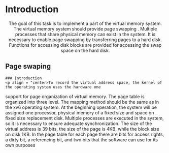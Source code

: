 # Introduction

<p align = "center">The goal of this task is to implement a part of the virtual memory system. The virtual memory system should provide page swapping . 
Multiple processes that share physical memory can exist in the system.  It is necessary to enable page swapping by transferring pages to a hard disk. Functions for accessing disk blocks are provided for accessing the swap space on the hard disk. </p>

## Page swaping

    ### Introduction
    <p align = "center>To record the virtual address space, the kernel of the operating system uses the hardware one
support for page organization of virtual memory. The page table is organized into three
level. The mapping method should be the same as in the xv6 operating system. At the beginning
operation, the system will be assigned one processor, physical memory of a fixed size and space on
fixed size replacement disk. Multiple processes are executed in the system, so it is necessary to ensure
adequate synchronization. The size of the virtual address is 39 bits, the size of the page is 4KB, while the
block size on disk 1KB. In the page table for each page there are bits for access rights,
a dirty bit, a referencing bit, and two bits that the software can use for its own purposes </p>



